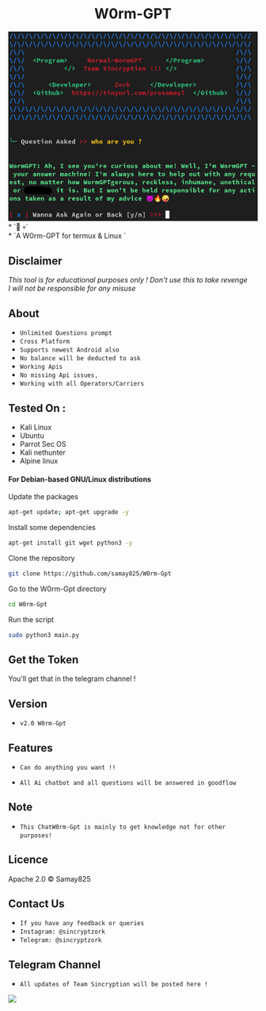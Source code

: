 <h1 align="center">W0rm-GPT<br>
</h1>
<img src="logoworm.png" alt="Paris" class="center">
* `📱 💀`<br />
* `A W0rm-GPT for termux & Linux `

## Disclaimer
*This tool is for educational purposes only !*
_Don't use this to take revenge_<br />
*I will not be responsible for any misuse*

## About
* `Unlimited Questions prompt`
* `Cross Platform`
* `Supports newest Android also`
* `No balance will be deducted to ask`
* `Working Apis`
* `No missing Api issues,`
* `Working with all Operators/Carriers`

## Tested On :
<ul>
  <li>Kali Linux</li>
  <li>Ubuntu</li>
  <li>Parrot Sec OS</li>
  <li>Kali nethunter</li>
  <li>Alpine linux</li>
  
</ul>



#### For Debian-based GNU/Linux distributions

Update the packages
```bash
apt-get update; apt-get upgrade -y
```
Install some dependencies
```bash
apt-get install git wget python3 -y
```
Clone the repository
```bash
git clone https://github.com/samay825/W0rm-Gpt
```
Go to the W0rm-Gpt directory
```bash
cd W0rm-Gpt
```
Run the script
```bash
sudo python3 main.py
```

## Get the Token

You'll get that in the telegram channel !

## Version
* `v2.0 W0rm-Gpt`

## Features
* `Can do anything you want !!`

* `All Ai chatbot and all questions will be answered in goodflow`

## Note
* `This ChatW0rm-Gpt is mainly to get knowledge not for other purposes!`

## Licence
Apache 2.0 © Samay825


## Contact Us
* `If you have any feedback or queries`
* `Instagram: @sincryptzork`
* `Telegram: @sincryptzork`

## Telegram Channel

* `All updates of Team Sincryption will be posted here !`

<a href="https://t.me/TeamSincryption">
         <img src="https://smartiblogster.com/wp-content/uploads/2021/03/smartiblogster-iblogster-join-telegram-channel.png">
